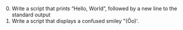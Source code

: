 0. Write a script that prints “Hello, World”, followed by a new line to the standard output
1. Write a script that displays a confused smiley "(Ôo)'.
